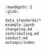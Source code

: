 ```{include} ../README.md
```

```{toctree}
:maxdepth: 2
:glob:

data_standards/*
example.ipynb
changelog.md
contributing.md
conduct.md
autoapi/index
```